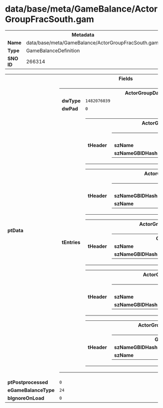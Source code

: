 <h1>data/base/meta/GameBalance/ActorGroupFracSouth.gam</h1><table><tr><th colspan="100%">Metadata</th></tr><tr><td><b>Name</b></td><td>data/base/meta/GameBalance/ActorGroupFracSouth.gam</td></tr><tr><td><b>Type</b></td><td>GameBalanceDefinition</td></tr><tr><td><b>SNO ID</b></td><td>266314</td></tr></table>

<table><tr><th colspan="100%">Fields</th></tr><tr><td><b>ptData</b></td><td><table><tr><th colspan="100%">ActorGroupData_Table</th></tr><tr><td><b>dwType</b></td><td><code>1482076039</code></td></tr><tr><td><b>dwPad</b></td><td><code>0</code></td></tr><tr><td><b>tEntries</b></td><td><table><tr><th colspan="100%">ActorGroupData</th></tr><tr><td><b>tHeader</b></td><td><table><tr><th colspan="100%">GBIDHeader</th></tr><tr><td><b>szName</b></td><td><code>Quest_Frac_Menestad_Merchant</code></td></tr><tr><td><b>szNameGBIDHash</b></td><td><code>2038889966</code></td></tr></table>

</td></tr></table>


<table><tr><th colspan="100%">ActorGroupData</th></tr><tr><td><b>tHeader</b></td><td><table><tr><th colspan="100%">GBIDHeader</th></tr><tr><td><b>szNameGBIDHash</b></td><td><code>1377202238</code></td></tr><tr><td><b>szName</b></td><td><code>Quest_Frac_Menestad_Blacksmith</code></td></tr></table>

</td></tr></table>


<table><tr><th colspan="100%">ActorGroupData</th></tr><tr><td><b>tHeader</b></td><td><table><tr><th colspan="100%">GBIDHeader</th></tr><tr><td><b>szName</b></td><td><code>Quest_Frac_Menestad_Healer</code></td></tr><tr><td><b>szNameGBIDHash</b></td><td><code>3094852781</code></td></tr></table>

</td></tr></table>


<table><tr><th colspan="100%">ActorGroupData</th></tr><tr><td><b>tHeader</b></td><td><table><tr><th colspan="100%">GBIDHeader</th></tr><tr><td><b>szName</b></td><td><code>Quest_Frac_Menestad_Innkeeper</code></td></tr><tr><td><b>szNameGBIDHash</b></td><td><code>89240733</code></td></tr></table>

</td></tr></table>


<table><tr><th colspan="100%">ActorGroupData</th></tr><tr><td><b>tHeader</b></td><td><table><tr><th colspan="100%">GBIDHeader</th></tr><tr><td><b>szNameGBIDHash</b></td><td><code>1010649188</code></td></tr><tr><td><b>szName</b></td><td><code>Quest_Frac_Menestad_Mayor</code></td></tr></table>

</td></tr></table>


</td></tr></table>


</td></tr><tr><td><b>ptPostprocessed</b></td><td><code>0</code></td></tr><tr><td><b>eGameBalanceType</b></td><td><code>24</code></td></tr><tr><td><b>bIgnoreOnLoad</b></td><td><code>0</code></td></tr></table>

